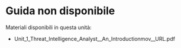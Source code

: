 # Guida non disponibile

Materiali disponibili in questa unità:

- Unit_1_Threat_Intelligence_Analyst__An_Introductionmov__URL.pdf
